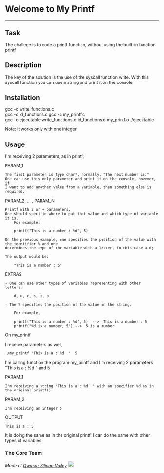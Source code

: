 # Welcome to My Printf
***

## Task
The challege is to code a printf function, without using the built-in function printf

## Description
The key of the solution is the use of the syscall function write. With this syscall function you can use a string and print it on the console


## Installation
gcc -c write_functions.c               
gcc -c id_functions.c
gcc -c my_printf.c            
gcc -o ejecutable write_functions.o id_functions.o my_printf.o
./ejecutable

Note: it works only with one integer

## Usage
I'm receiving 2 parameters, as in printf;

PARAM_1

	The first parameter is type char*, normally, "The next number is:"
	One can use this only parameter and print it on the console, however, if
	I want to add another value from a variable, then something else is required.

PARAM_2, ... , PARAM_N

	Printf with 2 or + parameters.
	One should specifie where to put that value and which type of variable it is.
		For example:

		printf("This is a number : %d", 5)

	On the previous example, one specifies the position of the value with the identifier % and one
	determines the type of the variable with a letter, in this case a d;

	The output would be:

		"This is a number : 5"

EXTRAS

	- One can use other types of variables representing with other letters:

		d, u, c, s, x, p

	- The % specifies the position of the value on the string.

		For example,

		printf("This is a number : %d", 5)  -->  This is a number : 5
		printf("%d is a number, 5") -->  5 is a number


On my_printf

I receive parameters as well,

	./my_printf "This is a : %d  "  5

I'm calling function the program my_printf and I'm receiving 2 parameters "This is a : %d  " and 5

PARAM_1
	
	I'm receiving a string "This is a : %d  " with an specifier %d as in the original printf()

PARAM_2
	
	I'm receiving an integer 5

OUTPUT

	This is a : 5

It is doing the same as in the original printf.
I can do the same with other types of variables

### The Core Team


<span><i>Made at <a href='https://qwasar.io'>Qwasar Silicon Valley</a></i></span>
<span><img alt='Qwasar Silicon Valley Logo' src='https://storage.googleapis.com/qwasar-public/qwasar-logo_50x50.png' width='20px'></span>
